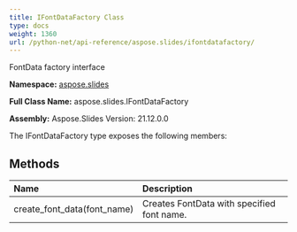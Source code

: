 ```yaml
---
title: IFontDataFactory Class
type: docs
weight: 1360
url: /python-net/api-reference/aspose.slides/ifontdatafactory/
---
```


FontData factory interface

**Namespace:** [aspose.slides](/slides/python-net/api-reference/aspose.slides/)

**Full Class Name:** aspose.slides.IFontDataFactory

**Assembly:**  Aspose.Slides Version: 21.12.0.0

The IFontDataFactory type exposes the following members:
## **Methods**
|**Name**|**Description**|
| :- | :- |
|create_font_data(font_name)|Creates FontData with specified font name.|
